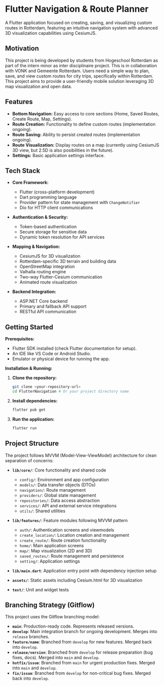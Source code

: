 # Flutter Navigation & Route Planner

[//]: # "TODO: Add appropriate license"

A Flutter application focused on creating, saving, and visualizing custom routes in Rotterdam, featuring an intuitive navigation system with advanced 3D visualization capabilities using CesiumJS.

## Motivation

This project is being developed by students from Hogeschool Rotterdam as part of the intern minor as inter disciplinaire project. This is in collaboration with VONK and Gemeente Rotterdam. Users need a simple way to plan, save, and view custom routes for city trips, specifically within Rotterdam. This project aims to provide a user-friendly mobile solution leveraging 3D map visualization and open data.

## Features

*   **Bottom Navigation:** Easy access to core sections (Home, Saved Routes, Create Route, Map, Settings).
*   **Route Creation:** Functionality to define custom routes (implementation ongoing).
*   **Route Saving:** Ability to persist created routes (implementation ongoing).
*   **Route Visualization:** Display routes on a map (currently using CesiumJS 3D view, but 2.5D is also posibilities in the future).
*   **Settings:** Basic application settings interface.

## Tech Stack

*   **Core Framework:**
    * Flutter (cross-platform development)
    * Dart programming language
    * Provider pattern for state management with `ChangeNotifier`
    * Dio for HTTP client communications

*   **Authentication & Security:**
    * Token-based authentication
    * Secure storage for sensitive data
    * Dynamic token resolution for API services

*   **Mapping & Navigation:**
    * CesiumJS for 3D visualization
    * Rotterdam-specific 3D terrain and building data
    * OpenStreetMap integration
    * Valhalla routing engine
    * Two-way Flutter-Cesium communication
    * Animated route visualization

*   **Backend Integration:**
    * ASP.NET Core backend
    * Primary and fallback API support
    * RESTful API communication


## Getting Started

**Prerequisites:**

*   Flutter SDK installed (check Flutter documentation for setup).
*   An IDE like VS Code or Android Studio.
*   Emulator or physical device for running the app.

**Installation & Running:**

1.  **Clone the repository:**
    ```bash
    git clone <your-repository-url>
    cd FlutterNavigation # Or your project directory name
    ```
2.  **Install dependencies:**
    ```bash
    flutter pub get
    ```
3.  **Run the application:**
    ```bash
    flutter run
    ```

## Project Structure

The project follows MVVM (Model-View-ViewModel) architecture for clean separation of concerns:

*   **`lib/core/`**: Core functionality and shared code
    * `config/`: Environment and app configuration
    * `models/`: Data transfer objects (DTOs)
    * `navigation/`: Route management
    * `providers/`: Global state management
    * `repositories/`: Data access abstraction
    * `services/`: API and external service integrations
    * `utils/`: Shared utilities

*   **`lib/features/`**: Feature modules following MVVM pattern
    * `auth/`: Authentication screens and viewmodels
    * `create_location/`: Location creation and management
    * `create_route/`: Route creation functionality
    * `home/`: Main application screens
    * `map/`: Map visualization (2D and 3D)
    * `saved_routes/`: Route management and persistence
    * `setting/`: Application settings

*   **`lib/main.dart`**: Application entry point with dependency injection setup
*   **`assets/`**: Static assets including Cesium.html for 3D visualization
*   **`test/`**: Unit and widget tests

## Branching Strategy (Gitflow)

This project uses the Gitflow branching model:

*   **`main`**: Production-ready code. Represents released versions.
*   **`develop`**: Main integration branch for ongoing development. Merges into `release` branches.
*   **`feature/name`**: Branched from `develop` for new features. Merged back into `develop`.
*   **`release/version`**: Branched from `develop` for release preparation (bug fixes, docs). Merged into `main` and `develop`.
*   **`hotfix/issue`**: Branched from `main` for urgent production fixes. Merged into `main` and `develop`.
*   **`fix/issue`**: Branched from `develop` for non-critical bug fixes. Merged back into `develop`.
